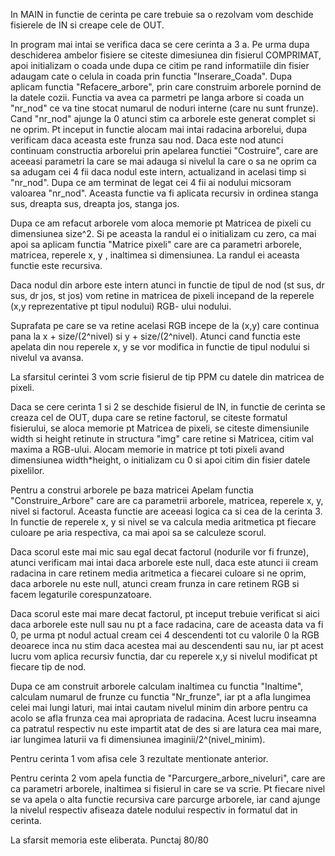 In MAIN in functie de cerinta pe care trebuie sa o rezolvam vom deschide fisierele de IN si creape cele de OUT. 

In program mai intai se verifica daca se cere cerinta a 3 a. Pe urma dupa deschiderea ambelor
fisiere se citeste dimesiunea din fisierul COMPRIMAT, apoi initializam o coada unde dupa ce citim pe rand 
informatiile din fisier adaugam cate o celula in coada prin functia "Inserare_Coada". Dupa aplicam 
functia "Refacere_arbore", prin care construim arborele pornind de la datele cozii. Functia va avea ca
parmetri pe langa arbore si coada un "nr_nod" ce va tine stocat numarul de noduri interne (care nu sunt
frunze). Cand "nr_nod" ajunge la 0 atunci stim ca arborele este generat complet si ne oprim.  Pt inceput
in functie alocam mai intai radacina arborelui, dupa verificam daca aceasta este frunza sau nod. Daca 
este nod atunci continuam constructia arborelui prin apelarea functiei "Costruire", care are aceeasi
parametri la care se mai adauga si nivelul la care o sa ne oprim ca sa adugam cei 4 fii daca nodul este
intern, actualizand in acelasi timp si "nr_nod". Dupa ce am terminat de legat cei 4 fii ai nodului
micsoram valoarea "nr_nod". Aceasta functie va fi aplicata recursiv in ordinea stanga sus, dreapta sus,
dreapta jos, stanga jos.


Dupa ce am refacut arborele vom aloca memorie pt Matricea de pixeli cu dimensiunea size^2. Si pe 
aceasta la randul ei o initializam cu zero, ca mai apoi sa aplicam functia "Matrice pixeli" care are ca
parametri arborele, matricea, reperele x, y , inaltimea si dimensiunea. La randul ei aceasta functie este
recursiva.


Daca nodul din arbore este intern atunci in functie de tipul de nod (st sus, dr sus, dr jos, st
jos) vom retine in matricea de pixeli incepand de la reperele (x,y reprezentative pt tipul nodului) RGB-
ului nodului.

Suprafata pe care se va retine acelasi RGB incepe de la (x,y) care continua pana la x +
size/(2^nivel) si y + size/(2^nivel). Atunci cand functia este apelata din nou reperele x, y se vor
modifica in functie de tipul nodului si nivelul va avansa.
	
 La sfarsitul cerintei 3 vom scrie fisierul de tip PPM cu datele din matricea de pixeli.
	
Daca se cere cerinta 1 si 2 se deschide fisierul de IN, in functie de cerinta se creaza cel de 
OUT, dupa care se retine factorul, se citeste formatul fisierului, se aloca memorie pt Matricea de
pixeli, se citeste dimensiunile width si height retinute in structura "img" care retine si Matricea,
citim val maxima a RGB-ului. Alocam memorie in matrice pt toti pixeli avand dimensiunea width*height, o
initializam cu 0 si apoi citim din fisier datele pixelilor. 

Pentru a construi arborele pe baza matricei Apelam functia "Construire_Arbore" care are ca
parametrii arborele, matricea, reperele x, y, nivel si factorul. Aceasta functie are aceeasi logica ca si
cea de la cerinta 3. In functie de reperele x, y si nivel se va calcula media aritmetica pt fiecare
culoare pe aria respectiva, ca mai apoi sa se calculeze scorul. 
		
Daca scorul este mai mic sau egal decat factorul (nodurile vor fi frunze), atunci
verificam mai intai daca arborele este null, daca este atunci ii cream radacina in care retinem media
aritmetica a fiecarei culoare si ne oprim, daca arborele nu este null, atunci cream frunza in care
retinem RGB si facem legaturile corespunzatoare.
		
Daca scorul este mai mare decat factorul, pt inceput trebuie verificat si aici daca
arborele este null sau nu pt a face radacina, care de aceasta data va fi 0, pe urma pt nodul actual cream
cei 4 descendenti tot cu valorile 0 la RGB deoarece inca nu stim daca acestea mai au descendenti sau nu,
iar pt acest lucru vom aplica recursiv functia, dar cu reperele x,y si nivelul modificat pt fiecare tip
de nod.
	
Dupa ce am construit arborele calculam inaltimea cu functia "Inaltime", calculam numarul de
frunze cu functia "Nr_frunze", iar pt a afla lungimea celei mai lungi laturi, mai intai cautam nivelul
minim din arbore pentru ca acolo se afla frunza cea mai apropriata de radacina. Acest lucru inseamna ca
patratul respectiv nu este impartit atat de des si are latura cea mai mare, iar lungimea laturii va fi
dimensiunea imaginii/2^(nivel_minim).

Pentru cerinta 1 vom afisa cele 3 rezultate mentionate anterior.
	
Pentru cerinta 2 vom apela functia de "Parcurgere_arbore_niveluri", care are ca parametri
arborele, inaltimea si fisierul in care se va scrie. Pt fiecare nivel se va apela o alta functie
recursiva care parcurge arborele, iar cand ajunge la nivelul respectiv afiseaza datele nodului respectiv
in formatul dat in cerinta.

La sfarsit memoria este eliberata.
Punctaj 80/80
